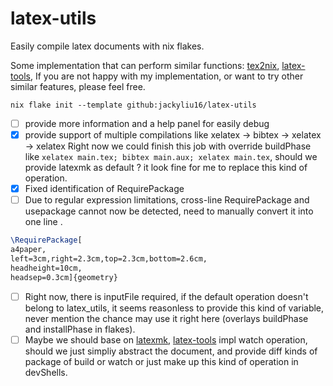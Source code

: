# latex-utils
Easily compile latex documents with nix flakes.

Some implementation that can perform similar functions: 
    [tex2nix](https://github.com/rgri/tex2nix), 
    [latex-tools](https://github.com/dexterlb/latex_tools), 
If you are not happy with my implementation, or want to try other similar features, please feel free.

```shell
nix flake init --template github:jackyliu16/latex-utils
```

- [ ] provide more information and a help panel for easily debug
- [x] provide support of multiple compilations like xelatex -> bibtex -> xelatex -> xelatex
    Right now we could finish this job with override buildPhase like `xelatex main.tex; bibtex main.aux; xelatex main.tex`,
    should we provide latexmk as default ? it look fine for me to replace this kind of operation.
- [x] Fixed identification of RequirePackage
- [ ] Due to regular expression limitations, cross-line RequirePackage and usepackage cannot now be detected, need to manually convert it into one line .
      
```tex
\RequirePackage[
a4paper,
left=3cm,right=2.3cm,top=2.3cm,bottom=2.6cm,
headheight=10cm,
headsep=0.3cm]{geometry}
```

- [ ] Right now, there is inputFile required, if the default operation doesn't belong to latex_utils, it seems reasonless to provide this kind of variable, never mention the chance may use it right here (overlays buildPhase and installPhase in flakes).
- [ ] Maybe we should base on [latexmk](https://zhuanlan.zhihu.com/p/256370737), [latex-tools](https://github.com/dexterlb/latex_tools) impl watch operation,
      should we just simpliy abstract the document, and provide diff kinds of package of build or watch or just make up this kind of operation in devShells.
